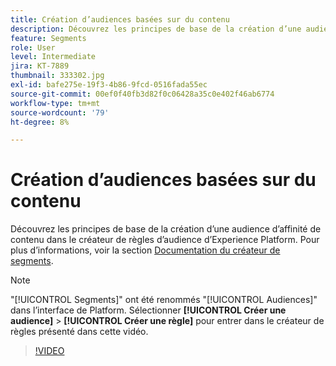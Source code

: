 ```yaml
---
title: Création d’audiences basées sur du contenu
description: Découvrez les principes de base de la création d’une audience d’affinité de contenu dans le créateur de règles d’audience d’Experience Platform.
feature: Segments
role: User
level: Intermediate
jira: KT-7889
thumbnail: 333302.jpg
exl-id: bafe275e-19f3-4b86-9fcd-0516fada55ec
source-git-commit: 00ef0f40fb3d82f0c06428a35c0e402f46ab6774
workflow-type: tm+mt
source-wordcount: '79'
ht-degree: 8%

---
```


# Création d’audiences basées sur du contenu

Découvrez les principes de base de la création d’une audience d’affinité de contenu dans le créateur de règles d’audience d’Experience Platform. Pour plus d’informations, voir la section [Documentation du créateur de segments](https://experienceleague.adobe.com/docs/experience-platform/segmentation/ui/segment-builder.html?lang=fr).

>[!NOTE]
>
> &quot;[!UICONTROL Segments]&quot; ont été renommés &quot;[!UICONTROL Audiences]&quot; dans l’interface de Platform. Sélectionner **[!UICONTROL Créer une audience]** > **[!UICONTROL Créer une règle]** pour entrer dans le créateur de règles présenté dans cette vidéo.

>[!VIDEO](https://video.tv.adobe.com/v/333302/?learn=on)

